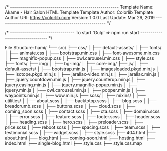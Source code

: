 /* ------------------------------------------------------
Template Name: Akame - Hair Salon HTML Template
Template Author: Colorlib
Template Author URI: https://colorlib.com
Version: 1.0.0
Last Update: Mar 29, 2019
----------------------------------------------------- */

/* --------------------------------
To start 'Gulp' => npm run start
-------------------------------- */

File Structure:
hami/
└── src/
    ├── css/
    │   ├── default-assets/
    │   ├── fonts/
    │   ├── animate.css
    │   ├── bootstrap.min.css
    │   ├── font-awesome.min.css
    │   ├── magnific-popup.css
    │   ├── owl.carousel.min.css
    │   ├── style.css
    ├── fonts/
    ├── img/
    │   ├── bg-img/
    │   ├── core-img/
    ├── js/
    │   ├── default-assets/
    │   ├── bootstrap.min.js
    │   ├── imagesloaded.pkgd.min.js
    │   ├── isotope.pkgd.min.js
    │   ├── jarallax-video.min.js
    │   ├── jarallax.min.js
    │   ├── jquery.countdown.min.js
    │   ├── jquery.counterup.min.js
    │   ├── jquery.easing.min.js
    │   ├── jquery.magnific-popup.min.js
    │   ├── jquery.min.js
    │   ├── owl.carousel.min.js
    │   ├── popper.min.js
    │   ├── waypoints.min.js
    │   ├── wow.min.js
    ├── scss/
    │   ├── mixins/
    │   ├── utilities/
    │   ├── about.scss
    │   ├── backtotop.scss
    │   ├── blog.scss
    │   ├── breadcrumb.scss
    │   ├── buttons.scss
    │   ├── cloud.scss
    │   ├── coming_soon.scss
    │   ├── contact.scss
    │   ├── cta.scss
    │   ├── domain.scss
    │   ├── error.scss
    │   ├── feature.scss
    │   ├── footer.scss
    │   ├── header.scss
    │   ├── heading.scss
    │   ├── hero.scss
    │   ├── preloader.scss
    │   ├── price.scss
    │   ├── reboot.scss
    │   ├── spacing.scss
    │   ├── team.scss
    │   ├── testimonial.scss
    │   ├── widget.scss
    │   ├── style.scss
    ├── 404.html
    ├── about.html
    ├── blog.html
    ├── coming-soon.html
    ├── hosting.html
    ├── index.html
    ├── single-blog.html
    ├── style.css
    ├── style.css.map